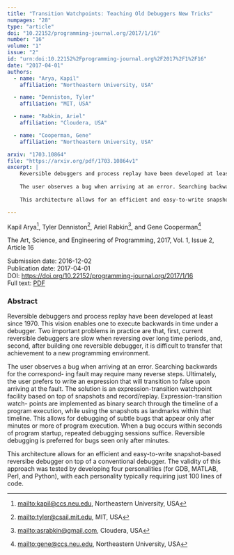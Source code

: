 ```yaml
---
title: "Transition Watchpoints: Teaching Old Debuggers New Tricks"
numpages: "28"
type: "article"
doi: "10.22152/programming-journal.org/2017/1/16"
number: "16"
volume: "1"
issue: "2"
id: "urn:doi:10.22152%2Fprogramming-journal.org%2F2017%2F1%2F16"
date: "2017-04-01"
authors: 
  - name: "Arya, Kapil"
    affiliation: "Northeastern University, USA"

  - name: "Denniston, Tyler"
    affiliation: "MIT, USA"

  - name: "Rabkin, Ariel"
    affiliation: "Cloudera, USA"

  - name: "Cooperman, Gene"
    affiliation: "Northeastern University, USA"

arxiv: "1703.10864"
file: "https://arxiv.org/pdf/1703.10864v1"
excerpt: |
    Reversible debuggers and process replay have been developed at least since 1970.  This vision enables one to execute backwards in time under a debugger. Two important problems in practice are that, first, current reversible debuggers are slow when reversing over long time periods, and, second, after building one reversible debugger, it is difficult to transfer that achievement to a new programming environment.
    
    The user observes a bug when arriving at an error. Searching backwards for the correspond- ing fault may require many reverse steps. Ultimately, the user prefers to write an expression that will transition to false upon arriving at the fault. The solution is an expression-transition watchpoint facility based on top of snapshots and record/replay. Expression-transition watch- points are implemented as binary search through the timeline of a program execution, while using the snapshots as landmarks within that timeline. This allows for debugging of subtle bugs that appear only after minutes or more of program execution. When a bug occurs within seconds of program startup, repeated debugging sessions suffice. Reversible debugging is preferred for bugs seen only after minutes.
    
    This architecture allows for an efficient and easy-to-write snapshot-based reversibe debugger on top of a conventional debugger. The validity of this approach was tested by developing four personalities (for GDB, MATLAB, Perl, and Python), with each personality typically requiring just 100 lines of code.

---
```

Kapil Arya[^1], Tyler Denniston[^2], Ariel Rabkin[^3], and Gene Cooperman[^4]

The Art, Science, and Engineering of Programming, 2017, Vol. 1, Issue 2, Article 16

Submission date: 2016-12-02  
Publication date: 2017-04-01  
DOI: <https://doi.org/10.22152/programming-journal.org/2017/1/16>  
Full text: [PDF](https://arxiv.org/pdf/1703.10864v1)  


### Abstract
Reversible debuggers and process replay have been developed at least since 1970.  This vision enables one to execute backwards in time under a debugger. Two important problems in practice are that, first, current reversible debuggers are slow when reversing over long time periods, and, second, after building one reversible debugger, it is difficult to transfer that achievement to a new programming environment.

The user observes a bug when arriving at an error. Searching backwards for the correspond- ing fault may require many reverse steps. Ultimately, the user prefers to write an expression that will transition to false upon arriving at the fault. The solution is an expression-transition watchpoint facility based on top of snapshots and record/replay. Expression-transition watch- points are implemented as binary search through the timeline of a program execution, while using the snapshots as landmarks within that timeline. This allows for debugging of subtle bugs that appear only after minutes or more of program execution. When a bug occurs within seconds of program startup, repeated debugging sessions suffice. Reversible debugging is preferred for bugs seen only after minutes.

This architecture allows for an efficient and easy-to-write snapshot-based reversibe debugger on top of a conventional debugger. The validity of this approach was tested by developing four personalities (for GDB, MATLAB, Perl, and Python), with each personality typically requiring just 100 lines of code.


[^1]: <mailto:kapil@ccs.neu.edu>, Northeastern University, USA
[^2]: <mailto:tyler@csail.mit.edu>, MIT, USA
[^3]: <mailto:asrabkin@gmail.com>, Cloudera, USA
[^4]: <mailto:gene@ccs.neu.edu>, Northeastern University, USA
